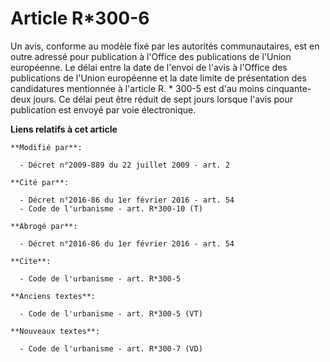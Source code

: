 # Article R*300-6

Un avis, conforme au modèle fixé par les autorités communautaires, est en outre adressé pour publication à l'Office des
publications de l'Union européenne. Le délai entre la date de l'envoi de l'avis à l'Office des publications de l'Union
européenne et la date limite de présentation des candidatures mentionnée à l'article R. * 300-5 est d'au moins cinquante-deux
jours. Ce délai peut être réduit de sept jours lorsque l'avis pour publication est envoyé par voie électronique.

**Liens relatifs à cet article**

	**Modifié par**:

	  - Décret n°2009-889 du 22 juillet 2009 - art. 2

	**Cité par**:

	  - Décret n°2016-86 du 1er février 2016 - art. 54
	  - Code de l'urbanisme - art. R*300-10 (T)

	**Abrogé par**:

	  - Décret n°2016-86 du 1er février 2016 - art. 54

	**Cite**:

	  - Code de l'urbanisme - art. R*300-5

	**Anciens textes**:

	  - Code de l'urbanisme - art. R*300-5 (VT)

	**Nouveaux textes**:

	  - Code de l'urbanisme - art. R*300-7 (VD)
